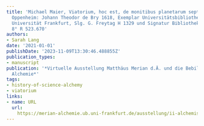 ```yaml
---
title: 'Michael Maier, Viatorium, hoc est, de monitibus planetarum septem seu metallorum,
  Oppenheim: Johann Theodor de Bry 1618, Exemplar Universitätsbibliothek der Goethe
  Universität Frankfurt, Slg. G. Freytag H 1329 und Signatur Bibliothek Senckenberg
  8° R 523.670'
authors:
- Sarah Lang
date: '2021-01-01'
publishDate: '2023-11-09T13:30:46.488855Z'
publication_types:
- manuscript
publication: '*Virtuelle Ausstellung Matthäus Merian d.Ä. und die Bebilderung der
  Alchemie*'
tags:
- history-of-science-alchemy
- viatorium
links:
- name: URL
  url: 
    https://merian-alchemie.ub.uni-frankfurt.de/ausstellung/ii-alchemische-bildwelten/maier-viatorium-1618/
---
```

